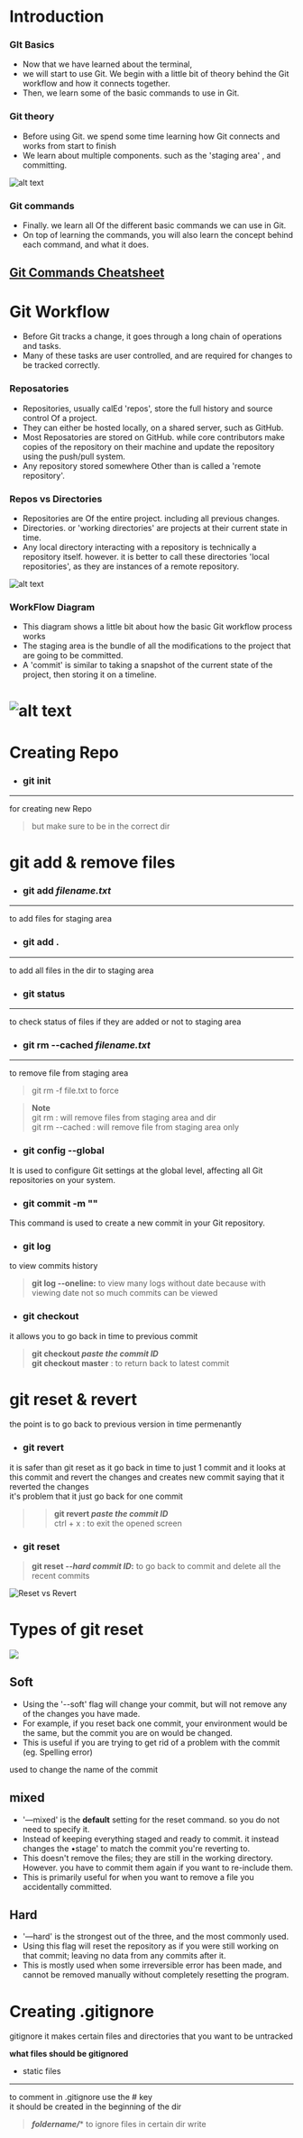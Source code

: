 # Introduction

### GIt Basics
* Now that we have learned about the terminal,
* we will start to use Git.
We begin with a little bit of theory behind the Git
workflow and how it connects together.
* Then, we learn some of the basic commands to
use in Git.  

### Git theory
* Before using Git. we spend some time learning
how Git connects and works from start to finish
* We learn about multiple components. such as
the 'staging area' , and committing.

![alt text](image.png)

### Git commands

* Finally. we learn all Of the different basic
commands we can use in Git.
* On top of learning the commands, you will also
learn the concept behind each command, and
what it does.

[Git Commands Cheatsheet]([image.png](https://github.com/joshnh/Git-Commands))
------

# Git Workflow
* Before Git tracks a change, it goes through a
long chain of operations and tasks.
* Many of these tasks are user controlled, and are
required for changes to be tracked correctly.  

### Reposatories

* Repositories, usually calEd 'repos', store the full history and
source control Of a project.
* They can either be hosted locally, on a shared server, such as
GitHub.
* Most Reposatories are stored on GitHub. while core contributors
make copies of the repository on their machine and update the
repository using the push/pull system.
* Any repository stored somewhere Other than is called a
'remote repository'.

### Repos vs Directories

* Repositories are Of the entire project.
including all previous changes.
* Directories. or 'working directories' are projects at
their current state in time.
* Any local directory interacting with a repository is
technically a repository itself. however. it is better
to call these directories 'local repositories', as
they are instances of a remote repository.  
 
 ![alt text](image-1.png)

 ### WorkFlow Diagram

* This diagram shows a little bit about how the
basic Git workflow process works
* The staging area is the bundle of all the
modifications to the project that are going to be
committed.
* A 'commit' is similar to taking a snapshot of the
current state of the project, then storing it on a
timeline.

![alt text](image-2.png)
=========

# Creating Repo
* ### git init
---
for creating new Repo
> but make sure to be in the correct dir
>
# git add & remove files

* ### git add *filename.txt*
---
to add files for staging area

* ### git add .
---
to add all files in the dir to staging area

* ### git status
---
to check status of files if they are added or not to staging area

* ### git rm --cached *filename.txt*
---
to remove file from staging area
> git rm -f file.txt to force 

> **Note**  
> git rm : will remove files from staging area and dir  
> git rm --cached : will remove file from staging area only


* ### git config --global
It is used to configure Git settings at the global level, affecting all Git repositories on your system.
  
  
* ### git commit -m ""
This command is used to create a new commit in your Git repository.

* ### git log
to view commits history
> **git log --oneline:** to view many logs without date because with viewing date not so much commits can be viewed

* ### git checkout 
it allows you to go back in time to previous commit
> **git checkout *paste the commit ID***  
> **git checkout master** : to return back to latest commit  

# git reset & revert

the point is to go back to previous version in time permenantly 

* ### git revert 
it is safer than git reset as it go back in time to just 1 commit and it looks at this commit and revert the changes and creates new commit saying that it reverted the changes   
it's problem that it just go back for one commit  

>> **git revert *paste the commit ID***   
ctrl + x : to exit the opened screen

* ### git reset 
> **git reset *--hard commit ID*:** to go back to commit and delete all the recent commits  


![Reset vs Revert](image-3.png)

# Types of git reset
![](image-4.png)
 ## Soft

* Using the '--soft' flag will change your commit,
but will not remove any of the changes you have
made.
* For example, if you reset back one commit, your
environment would be the same, but the commit
you are on would be changed.
* This is useful if you are trying to get rid of a
problem with the commit (eg. Spelling error)

used to change the name of the commit



## mixed
* '—mixed' is the **default** setting for the reset
command. so you do not need to specify it.
* Instead of keeping everything staged and ready
to commit. it instead changes the •stage' to
match the commit you're reverting to.
* This doesn't remove the files; they are still in the
working directory. However. you have to commit
them again if you want to re-include them.
* This is primarily useful for when you want to
remove a file you accidentally committed.

## Hard
* '—hard' is the strongest out of the three, and the
most commonly used.
* Using this flag will reset the repository as if you
were still working on that commit; leaving no
data from any commits after it.
* This is mostly used when some irreversible error has
been made, and cannot be removed manually
without completely resetting the program.

# Creating .gitignore
gitignore it makes certain files and directories that you want to be untracked  

**what files should be gitignored** 
* static files
------

 to comment in .gitignore
use the # key  
  it should be created in the beginning of the dir  
 
  >***foldername/****  to ignore files in certain dir write 
  